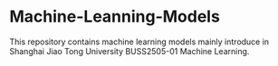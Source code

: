# Machine-Leanning-Models
This repository contains machine learning models mainly introduce in Shanghai Jiao Tong University BUSS2505-01 Machine Learning.
